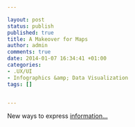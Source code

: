 ```yaml
---

layout: post
status: publish
published: true
title: A Makeover for Maps
author: admin
comments: true
date: 2014-01-07 16:34:41 +01:00
categories:
- .UX/UI
- Infographics &amp; Data Visualization
tags: []


---
```


New ways to express [information...](http://bits.blogs.nytimes.com/2014/01/06/a-makeover-for-maps/?hp&_r=0)